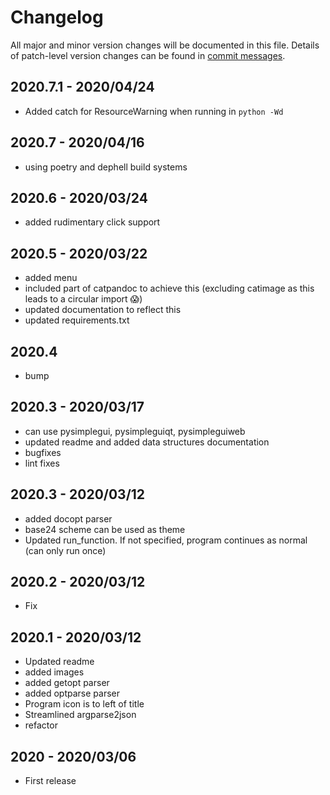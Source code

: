 # Changelog
All major and minor version changes will be documented in this file. Details of
patch-level version changes can be found in [commit messages](../../commits/master).

## 2020.7.1 - 2020/04/24
- Added catch for ResourceWarning when running in `python -Wd`

## 2020.7 - 2020/04/16
- using poetry and dephell build systems

## 2020.6 - 2020/03/24
- added rudimentary click support

## 2020.5 - 2020/03/22
- added menu
- included part of catpandoc to achieve this (excluding catimage as this leads
to a circular import 😱)
- updated documentation to reflect this
- updated requirements.txt

## 2020.4
- bump

## 2020.3 - 2020/03/17
- can use pysimplegui, pysimpleguiqt, pysimpleguiweb
- updated readme and added data structures documentation
- bugfixes
- lint fixes

## 2020.3 - 2020/03/12
- added docopt parser
- base24 scheme can be used as theme
- Updated run_function. If not specified, program continues as normal
(can only run once)

## 2020.2 - 2020/03/12
- Fix

## 2020.1 - 2020/03/12
- Updated readme
- added images
- added getopt parser
- added optparse parser
- Program icon is to left of title
- Streamlined argparse2json
- refactor

## 2020 - 2020/03/06
- First release
